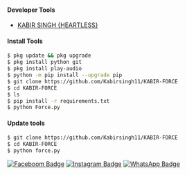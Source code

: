 #### Developer Tools
- [KABIR SINGH {HEARTLESS}]()
#### Install Tools
``` bash
$ pkg update && pkg upgrade
$ pkg install python git
$ pkg install play-audio
$ python -m pip install --upgrade pip
$ git clone https://github.com/Kabirsingh11/KABIR-FORCE
$ cd KABIR-FORCE
$ ls
$ pip install -r requirements.txt
$ python Force.py
```

#### Update tools
``` bash
$ git clone https://github.com/Kabirsingh11/KABIR-FORCE
$ cd KABIR-FORCE
$ python force.py
```
[![Faceboom Badge](https://img.shields.io/badge/-KABIRSINGH2119-blue?style=flat&logo=Facebook&logoColor=white&link=https://www.facebook.com/KABIRSINGH2119/)](https://www.facebook.com/KABIRSINGH2119) [![Instagram Badge](https://img.shields.io/badge/-kabir_singh_xd_-f01397?style=flat&logo=Instagram&logoColor=white&link=https://www.instagram.com/kabir_singh_xd_/)](https://www.instagram.com/kabir_singh_xd_/) [![WhatsApp Badge](https://img.shields.io/badge/-+918986671038-green?style=flat&logo=WhatsApp&logoColor=white&link=https://wa.me/+918986671038/)](https://wa.me/+918986671038/) 
